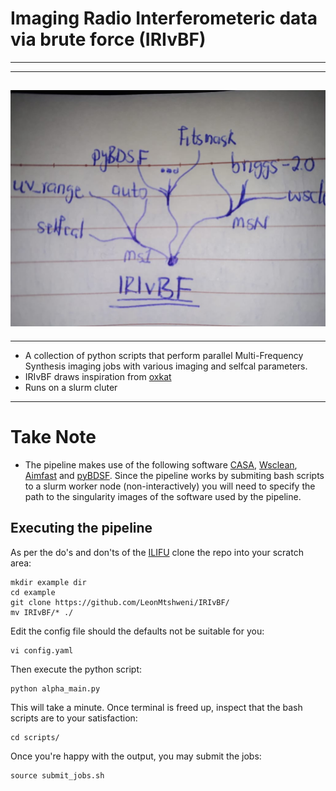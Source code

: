 # Imaging Radio Interferometeric data via brute force (IRIvBF)

---
---
![IRIvBF](IRIvBF_logo.jpeg)
---
---
* A collection of python scripts that perform parallel Multi-Frequency Synthesis imaging jobs with various imaging and selfcal parameters.
* IRIvBF draws inspiration from [oxkat](https://github.com/IanHeywood/oxkat)
* Runs on a slurm cluter

---
# Take Note
* The pipeline makes use of the following software [CASA](https://casa.nrao.edu/docs/TaskRef/TaskRef.html), [Wsclean](https://sourceforge.net/p/wsclean/wiki/Home/), [Aimfast](https://aimfast.readthedocs.io/en/master/intro.html) and [pyBDSF](https://www.astron.nl/citt/pybdsf/). Since the pipeline works by submiting bash scripts to a slurm worker node (non-interactively) you will need to specify the path to the singularity images of the software used by the pipeline.

## Executing the pipeline
As per the do's and don'ts of the [ILIFU](http://docs.ilifu.ac.za/#/getting_started/submit_job_slurm?id=specifying-resources-when-running-jobs-on-slurm) clone the repo into your scratch area:

```
mkdir example dir
cd example
git clone https://github.com/LeonMtshweni/IRIvBF/
mv IRIvBF/* ./
```
Edit the config file should the defaults not be suitable for you:
```
vi config.yaml
```

Then execute the python script:

```
python alpha_main.py
```
This will take a minute. Once terminal is freed up, inspect that the bash scripts are to your satisfaction:
```
cd scripts/
```
Once you're happy with the output, you may submit the jobs:

```
source submit_jobs.sh
```
